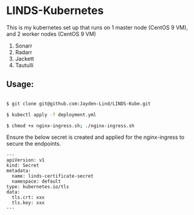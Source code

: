 # LINDS-Kubernetes

This is my kubernetes set up that runs on 1 master node (CentOS 9 VM), and 2 worker nodes (CentOS 9 VM)

1. Sonarr
2. Radarr
3. Jackett
4. Tautulli

## Usage:
``` sh

$ git clone git@github.com:Jayden-Lind/LINDS-Kube.git

$ kubectl apply -f deployment.yml

$ chmod +x nginx-ingress.sh; ./nginx-ingress.sh

```

Ensure the below secret is created and applied for the nginx-ingress to secure the endpoints.

```
---
apiVersion: v1
kind: Secret
metadata:
  name: linds-certificate-secret
  namespace: default
type: kubernetes.io/tls
data:
  tls.crt: xxx
  tls.key: xxx
---
```
